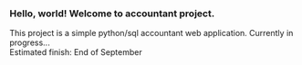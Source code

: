 ### Hello, world! Welcome to accountant project.

This project is a simple python/sql accountant web application. Currently in progress... 
 <br> Estimated finish: End of September
